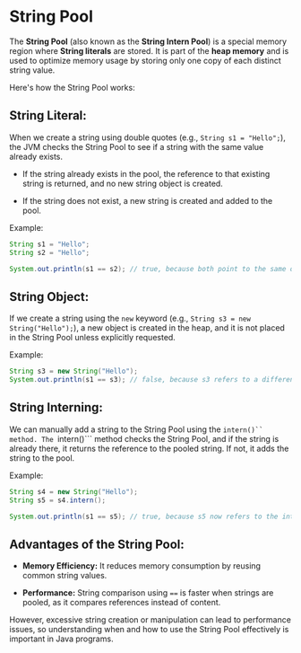 # String Pool

The **String Pool** (also known as the **String Intern Pool**) is a special memory region where **String literals** are stored. It is part of the **heap memory** and is used to optimize memory usage by storing only one copy of each distinct string value.

Here's how the String Pool works:

## String Literal:

When we create a string using double quotes (e.g., ```String s1 = "Hello";```), the JVM checks the String Pool to see if a string with the same value already exists.

* If the string already exists in the pool, the reference to that existing string is returned, and no new string object is created.

* If the string does not exist, a new string is created and added to the pool.

Example:

```java
String s1 = "Hello";
String s2 = "Hello";

System.out.println(s1 == s2); // true, because both point to the same object in the String Pool
```

## String Object:

If we create a string using the ```new``` keyword (e.g., ```String s3 = new String("Hello");```), a new object is created in the heap, and it is not placed in the String Pool unless explicitly requested.

Example:

```java
String s3 = new String("Hello");
System.out.println(s1 == s3); // false, because s3 refers to a different object
```

## String Interning:

We can manually add a string to the String Pool using the ```intern()`` method. The ```intern()``` method checks the String Pool, and if the string is already there, it returns the reference to the pooled string. If not, it adds the string to the pool.

Example:

```java
String s4 = new String("Hello");
String s5 = s4.intern();

System.out.println(s1 == s5); // true, because s5 now refers to the interned string in the pool
```

## Advantages of the String Pool:

* **Memory Efficiency:** It reduces memory consumption by reusing common string values.

* **Performance:** String comparison using ```==``` is faster when strings are pooled, as it compares references instead of content.

However, excessive string creation or manipulation can lead to performance issues, so understanding when and how to use the String Pool effectively is important in Java programs.